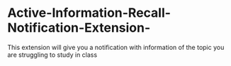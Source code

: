 # Active-Information-Recall-Notification-Extension-
This extension will give you a notification with information of the topic you are struggling to study in class 
